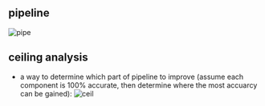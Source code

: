 ## pipeline
![pipe](https://i.gyazo.com/54199b9ac1fa26337a3427996da4853e.png)

## ceiling analysis
  - a way to determine which part of pipeline to improve (assume each component is 100% accurate, then determine where the most accuarcy can be gained):
![ceil](https://i.gyazo.com/f9c3e1b6228a5397122b4152bcf979b5.png)

